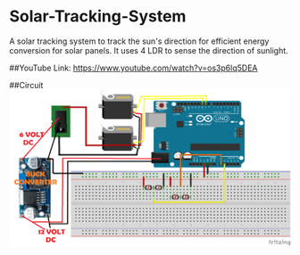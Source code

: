 # Solar-Tracking-System
A solar tracking system to track the sun's direction for efficient energy conversion for solar panels. It uses 4 LDR to sense the direction of sunlight.

##YouTube Link: https://www.youtube.com/watch?v=os3p6lq5DEA

##Circuit
![N|Solid](https://github.com/naman-tanwar/Solar-Tracking-System/raw/main/Circuit/CIRCUIT.png)
